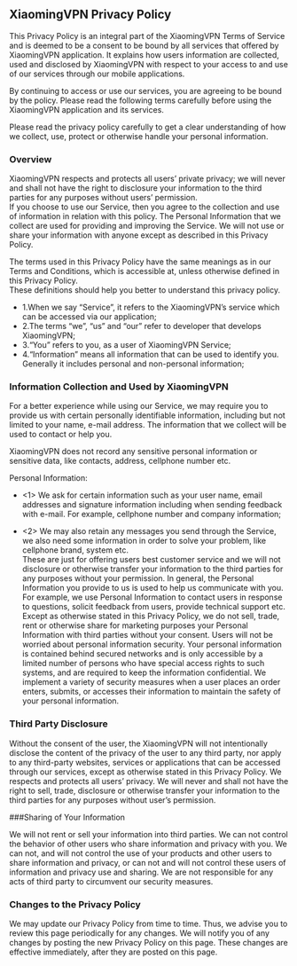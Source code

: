 ## XiaomingVPN Privacy Policy

This Privacy Policy is an integral part of the XiaomingVPN Terms of Service and is deemed to be a consent to be bound by all services that offered by XiaomingVPN application. It explains how users information are collected, used and disclosed by XiaomingVPN with respect to your access to and use of our services through our mobile applications.

By continuing to access or use our services, you are agreeing to be bound by the policy. Please read the following terms carefully before using the XiaomingVPN application and its services.

Please read the privacy policy carefully to get a clear understanding of how we collect, use, protect or otherwise handle your personal information.


### Overview


XiaomingVPN respects and protects all users’ private privacy; we will never and shall not have the right to disclosure your information to the third parties for any purposes without users’ permission.<br>If you choose to use our Service, then you agree to the collection and use of information in relation with this policy. The Personal Information that we collect are used for providing and improving the Service. We will not use or share your information with anyone except as described in this Privacy Policy.

The terms used in this Privacy Policy have the same meanings as in our Terms and Conditions, which is accessible at, unless otherwise defined in this Privacy Policy.<br>These definitions should help you better to understand this privacy policy.

 - 1.When we say “Service”, it refers to the XiaomingVPN’s service which can be accessed via our application;
 - 2.The terms “we”, “us” and “our” refer to developer that develops XiaomingVPN;
 - 3.“You” refers to you, as a user of XiaomingVPN Service;
 - 4.“Information” means all information that can be used to identify you. Generally it includes personal and non-personal information;
		

### Information Collection and Used by XiaomingVPN


For a better experience while using our Service, we may require you to provide us with certain personally identifiable information, including but not limited to your name, e-mail address. The information that we collect will be used to contact or help you.

XiaomingVPN does not record any sensitive personal information or sensitive data, like contacts, address, cellphone number etc.

Personal Information:


 - <1> We ask for certain information such as your user name, email addresses and signature information including when sending feedback with e-mail. For example, cellphone number and company information;

 - <2> We may also retain any messages you send through the Service, we also need some information in order to solve your problem, like cellphone brand, system etc.<br>These are just for offering users best customer service and we will not disclosure or otherwise transfer your information to the third parties for any purposes without your permission. In general, the Personal Information you provide to us is used to help us communicate with you. For example, we use Personal Information to contact users in response to questions, solicit feedback from users, provide technical support etc. Except as otherwise stated in this Privacy Policy, we do not sell, trade, rent or otherwise share for marketing purposes your Personal Information with third parties without your consent. Users will not be worried about personal information security. Your personal information is contained behind secured networks and is only accessible by a limited number of persons who have special access rights to such systems, and are required to keep the information confidential. We implement a variety of security measures when a user places an order enters, submits, or accesses their information to maintain the safety of your personal information.
		
### Third Party Disclosure

Without the consent of the user, the XiaomingVPN will not intentionally disclose the content of the privacy of the user to any third party, nor apply to any third-party websites, services or applications that can be accessed through our services, except as otherwise stated in this Privacy Policy. We respects and protects all users’ privacy. We will never and shall not have the right to sell, trade, disclosure or otherwise transfer your information to the third parties for any purposes without user’s permission.


###Sharing of Your Information

We will not rent or sell your information into third parties. We can not control the behavior of other users who share information and privacy with you. We can not, and will not control the use of your products and other users to share information and privacy, or can not and will not control these users of information and privacy use and sharing. We are not responsible for any acts of third party to circumvent our security measures.


### Changes to the Privacy Policy

We may update our Privacy Policy from time to time. Thus, we advise you to review this page periodically for any changes. We will notify you of any changes by posting the new Privacy Policy on this page. These changes are effective immediately, after they are posted on this page.



